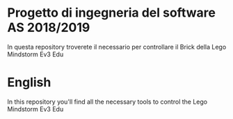 # Progetto di ingegneria del software AS 2018/2019

In questa repository troverete il necessario per controllare il Brick della Lego Mindstorm Ev3 Edu

# English

In this repository you'll find all the necessary tools to control the Lego Mindstorm Ev3 Edu
